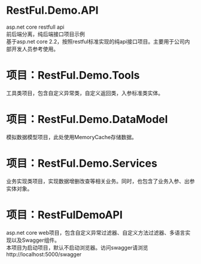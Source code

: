 # RestFul.Demo.API
asp.net core restfull api <br/>
前后端分离，纯后端接口项目示例 <br/>
基于asp.net core 2.2，按照restful标准实现的纯api接口项目。主要用于公司内部开发人员参考使用。
# 项目：RestFul.Demo.Tools
工具类项目，包含自定义异常类，自定义返回类，入参标准类实体。
# 项目：RestFul.Demo.DataModel
模拟数据模型项目，此处使用MemoryCache存储数据。
# 项目：RestFul.Demo.Services
业务实现类项目，实现数据增删改查等相关业务。同时，也包含了业务入参、出参实体对象。
# 项目：RestFulDemoAPI
asp.net core web项目，包含自定义异常过滤器、自定义方法过滤器、多语言实现以及Swagger组件。<br/>
本项目为启动项目，默认不启动浏览器。访问swagger请浏览http://localhost:5000/swagger
